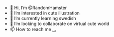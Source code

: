 - 👋 Hi, I’m @RandomHamster
- 👀 I’m interested in cute illustration
- 🌱 I’m currently learning swedish
- 💞️ I’m looking to collaborate on virtual cute world
- 📫 How to reach me [...](https://www.instagram.com/random.hamster/)

<!---
RandomHamster/RandomHamster is a ✨ special ✨ repository because its `README.md` (this file) appears on your GitHub profile.
You can click the Preview link to take a look at your changes.
--->
